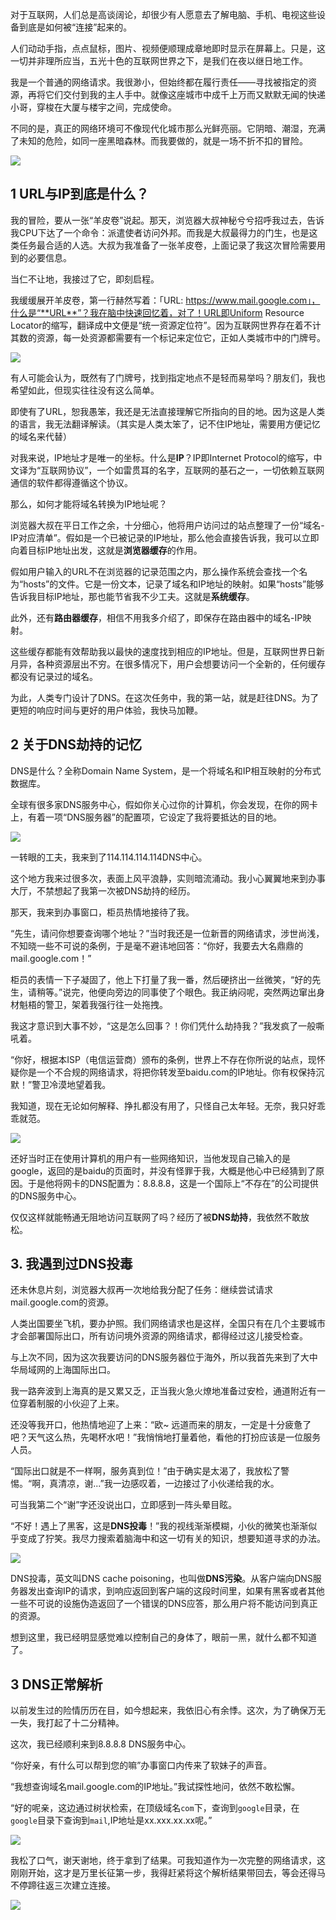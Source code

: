 
对于互联网，人们总是高谈阔论，却很少有人愿意去了解电脑、手机、电视这些设备到底是如何被“连接”起来的。

人们动动手指，点点鼠标，图片、视频便顺理成章地即时显示在屏幕上。只是，这一切并非理所应当，五光十色的互联网世界之下，是我们在夜以继日地工作。

我是一个普通的网络请求。我很渺小，但始终都在履行责任——寻找被指定的资源，再将它们交付到我的主人手中。就像这座城市中成千上万而又默默无闻的快递小哥，穿梭在大厦与楼宇之间，完成使命。

不同的是，真正的网络环境可不像现代化城市那么光鲜亮丽。它阴暗、潮湿，充满了未知的危险，如同一座黑暗森林。而我要做的，就是一场不折不扣的冒险。

![](https://upload-images.jianshu.io/upload_images/5889935-2c2f953eb2da009e.png?imageMogr2/auto-orient/strip%7CimageView2/2/w/1240)


## 1  URL与IP到底是什么？

我的冒险，要从一张“羊皮卷”说起。那天，浏览器大叔神秘兮兮招呼我过去，告诉我CPU下达了一个命令：派遣使者访问外邦。而我是大叔最得力的门生，也是这类任务最合适的人选。大叔为我准备了一张羊皮卷，上面记录了我这次冒险需要用到的必要信息。

当仁不让地，我接过了它，即刻启程。

我缓缓展开羊皮卷，第一行赫然写着：「URL: https://www.mail.google.com」，什么是“**URL**”？我在脑中快速回忆着，对了！URL即Uniform Resource Locator的缩写，翻译成中文便是“统一资源定位符”。因为互联网世界存在着不计其数的资源，每一处资源都需要有一个标记来定位它，正如人类城市中的门牌号。

![](https://upload-images.jianshu.io/upload_images/5889935-d504e0093fd12b31.jpg?imageMogr2/auto-orient/strip%7CimageView2/2/w/1240)

有人可能会认为，既然有了门牌号，找到指定地点不是轻而易举吗？朋友们，我也希望如此，但现实往往没有这么简单。

即使有了URL，恕我愚笨，我还是无法直接理解它所指向的目的地。因为这是人类的语言，我无法翻译解读。（其实是人类太笨了，记不住IP地址，需要用方便记忆的域名来代替）

对我来说，IP地址才是唯一的坐标。什么是**IP**？IP即Internet Protocol的缩写，中文译为“互联网协议”，一个如雷贯耳的名字，互联网的基石之一，一切依赖互联网通信的软件都得遵循这个协议。

那么，如何才能将域名转换为IP地址呢？

浏览器大叔在平日工作之余，十分细心，他将用户访问过的站点整理了一份“域名-IP对应清单”。假如是一个已被记录的IP地址，那么他会直接告诉我，我可以立即向着目标IP地址出发，这就是**浏览器缓存**的作用。

假如用户输入的URL不在浏览器的记录范围之内，那么操作系统会查找一个名为“hosts”的文件。它是一份文本，记录了域名和IP地址的映射。如果“hosts”能够告诉我目标IP地址，那也能节省我不少工夫。这就是**系统缓存**。

此外，还有**路由器缓存**，相信不用我多介绍了，即保存在路由器中的域名-IP映射。

这些缓存都能有效帮助我以最快的速度找到相应的IP地址。但是，互联网世界日新月异，各种资源层出不穷。在很多情况下，用户会想要访问一个全新的，任何缓存都没有记录过的域名。

为此，人类专门设计了DNS。在这次任务中，我的第一站，就是赶往DNS。为了更短的响应时间与更好的用户体验，我快马加鞭。

## 2 关于DNS劫持的记忆

DNS是什么？全称Domain Name System，是一个将域名和IP相互映射的分布式数据库。

全球有很多家DNS服务中心，假如你关心过你的计算机，你会发现，在你的网卡上，有着一项“DNS服务器”的配置项，它设定了我将要抵达的目的地。


![](https://upload-images.jianshu.io/upload_images/5889935-84287dcf94e31fa3.png?imageMogr2/auto-orient/strip%7CimageView2/2/w/1240)

一转眼的工夫，我来到了114.114.114.114DNS中心。


这个地方我来过很多次，表面上风平浪静，实则暗流涌动。我小心翼翼地来到办事大厅，不禁想起了我第一次被DNS劫持的经历。

那天，我来到办事窗口，柜员热情地接待了我。

“先生，请问你想要查询哪个地址？”当时我还是一位新晋的网络请求，涉世尚浅，不知晓一些不可说的条例，于是毫不避讳地回答：“你好，我要去大名鼎鼎的mail.google.com！”

柜员的表情一下子凝固了，他上下打量了我一番，然后硬挤出一丝微笑，“好的先生，请稍等。”说完，他便向旁边的同事使了个眼色。我正纳闷呢，突然两边窜出身材魁梧的警卫，架着我强行往一处拖拽。

我这才意识到大事不妙，“这是怎么回事？！你们凭什么劫持我？”我发疯了一般嘶吼着。

“你好，根据本ISP（电信运营商）颁布的条例，世界上不存在你所说的站点，现怀疑你是一个不合规的网络请求，将把你转发至baidu.com的IP地址。你有权保持沉默！”警卫冷漠地望着我。

我知道，现在无论如何解释、挣扎都没有用了，只怪自己太年轻。无奈，我只好乖乖就范。

![](https://upload-images.jianshu.io/upload_images/5889935-fe00edebc6e36cee.png?imageMogr2/auto-orient/strip%7CimageView2/2/w/1240)


还好当时正在使用计算机的用户有一些网络知识，当他发现自己输入的是google，返回的是baidu的页面时，并没有怪罪于我，大概是他心中已经猜到了原因。于是他将网卡的DNS配置为：8.8.8.8，这是一个国际上“不存在”的公司提供的DNS服务中心。

仅仅这样就能畅通无阻地访问互联网了吗？经历了被**DNS劫持**，我依然不敢放松。

## 3. 我遇到过DNS投毒

还未休息片刻，浏览器大叔再一次地给我分配了任务：继续尝试请求mail.google.com的资源。

人类出国要坐飞机，要办护照。我们网络请求也是这样，全国只有在几个主要城市才会部署国际出口，所有访问境外资源的网络请求，都得经过这儿接受检查。

与上次不同，因为这次我要访问的DNS服务器位于海外，所以我首先来到了大中华局域网的上海国际出口。

我一路奔波到上海真的是又累又乏，正当我火急火燎地准备过安检，通道附近有一位穿着制服的小伙迎了上来。

还没等我开口，他热情地迎了上来：“欧~ 远道而来的朋友，一定是十分疲惫了吧？天气这么热，先喝杯水吧！”我悄悄地打量着他，看他的打扮应该是一位服务人员。

“国际出口就是不一样啊，服务真到位！”由于确实是太渴了，我放松了警惕。“啊，真清凉，谢...”我一边感叹着，一边接过了小伙递给我的水。

可当我第二个“谢”字还没说出口，立即感到一阵头晕目眩。

“不好！遇上了黑客，这是**DNS投毒**！”我的视线渐渐模糊，小伙的微笑也渐渐似乎变成了狞笑。我尽力搜索着脑海中和这一切有关的知识，想要知道寻求的办法。

![](https://upload-images.jianshu.io/upload_images/5889935-e2c4c980fe3f0718.png?imageMogr2/auto-orient/strip%7CimageView2/2/w/1240)

DNS投毒，英文叫DNS cache poisoning，也叫做**DNS污染**。从客户端向DNS服务器发出查询IP的请求，到响应返回到客户端的这段时间里，如果有黑客或者其他一些不可说的设施伪造返回了一个错误的DNS应答，那么用户将不能访问到真正的资源。

想到这里，我已经明显感觉难以控制自己的身体了，眼前一黑，就什么都不知道了。 

## 3 DNS正常解析

以前发生过的险情历历在目，如今想起来，我依旧心有余悸。这次，为了确保万无一失，我打起了十二分精神。

这次，我已经顺利来到8.8.8.8 DNS服务中心。

“你好亲，有什么可以帮到您的嘛”办事窗口内传来了软妹子的声音。

“我想查询域名mail.google.com的IP地址。”我试探性地问，依然不敢松懈。

“好的呢亲，这边通过树状检索，在顶级域名`com`下，查询到`google`目录，在`google`目录下查询到`mail`,IP地址是xx.xxx.xx.xx呢。”

![](https://upload-images.jianshu.io/upload_images/5889935-77412bc9d7159fbb.png?imageMogr2/auto-orient/strip%7CimageView2/2/w/1240)

我松了口气，谢天谢地，终于拿到了结果。可我知道作为一次完整的网络请求，这刚刚开始，这才是万里长征第一步，我得赶紧将这个解析结果带回去，等会还得马不停蹄往返三次建立连接。

![](https://upload-images.jianshu.io/upload_images/5666077-d6b7b5665130d54c.jpg)



